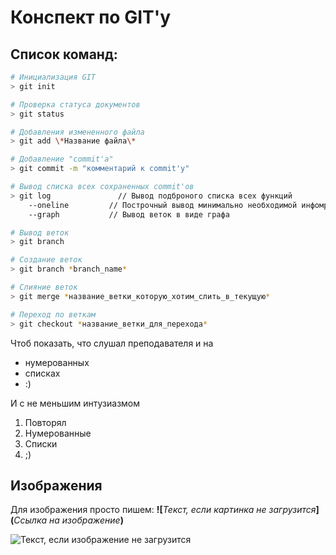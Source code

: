 # Конспект по GIT'у
## Список команд:

```sh
# Инициализация GIT
> git init

# Проверка статуса документов
> git status

# Добавления измененного файла
> git add \*Название файла\*

# Добавление "commit'а"
> git commit -m "комментарий к commit'у"

# Вывод списка всех сохраненных commit'ов
> git log               // Вывод подброного списка всех функций
    --oneline         // Построчный вывод минимально необходимой инфомрации
    --graph           // Вывод веток в виде графа

# Вывод веток
> git branch

# Создание веток
> git branch *branch_name*

# Слияние веток
> git merge *название_ветки_которую_хотим_слить_в_текущую*

# Переход по веткам
> git checkout *название_ветки_для_перехода*

``` 

Чтоб показать, что слушал преподавателя и на
* нумерованных
* списках
* :)

И с не меньшим интузиазмом
1. Повторял
2. Нумерованные
3. Списки
4. ;)

## Изображения
Для изображения просто пишем: __\!\[__*Текст, если картинка не загрузится*__\]\(__*Ссылка на изображение*__\)__

![Текст, если изображение не загрузится](https://w7.pngwing.com/pngs/745/306/png-transparent-gallery-image-images-photo-picture-pictures-set-app-incredibles-icon-thumbnail.png)